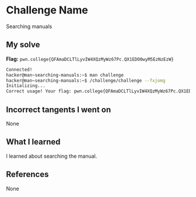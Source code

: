 # Challenge Name
Searching manuals

## My solve
**Flag:** `pwn.college{QFAmaDCLTlLyvIW4XQzMyWz67Pc.QX1EDO0wyM5EzNzEzW}`


```bash
Connected!
hacker@man~searching-manuals:~$ man challenge
hacker@man~searching-manuals:~$ /challenge/challenge --fxjomg
Initializing...
Correct usage! Your flag: pwn.college{QFAmaDCLTlLyvIW4XQzMyWz67Pc.QX1EDO0wyM5EzNzEzW}
```

## Incorrect tangents I went on
None

## What I learned
I learned about searching the manual.

## References 
None
